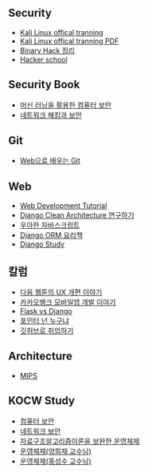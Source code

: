 ## Security
+ <a href="https://kali.training/"> Kali Linux offical tranning </a>
+ <a href="https://kali.training/downloads/Kali-Linux-Revealed-1st-edition.pdf"> Kali Linux offical tranning PDF </a>
+ <a href="http://devanix.tistory.com/178?category=338572f"> Binary Hack 정리 </a>
+ <a href="http://www.hackerschool.org/"> Hacker school </a>


## Security Book
+ <a href="http://www.yes24.com/24/goods/67506900"> 머신 러닝을 활용한 컴퓨터 보안 </a>
+ <a href="http://www.yes24.com/24/goods/35013605?scode=032&OzSrank=1"> 네트워크 해킹과 보안 </a>


## Git
+ <a href="https://learngitbranching.js.org/index.html?demo"> Web으로 배우는 Git </a>

## Web
+ <a href="https://poiemaweb.com/"> Web Development Tutorial </a>
+ <a href="https://medium.com/@erish/python-django-clean-architecture-%EC%97%B0%EA%B5%AC%ED%95%98%EA%B8%B0-591d7a555059"> Django Clean Architecture 연구하기 </a>
+ <a href="https://speakerdeck.com/nigayo/uahan-jabaseukeuribteu-gaebal?slide=19"> 우아한 자바스크립트 </a>
+ <a href="https://django-orm-cookbook-ko.readthedocs.io/en/latest/"> Django ORM 요리책 </a>
+ <a href="https://book.coalastudy.com/python-django/"> Django Study </a>


## 칼럼
+ <a href="https://brunch.co.kr/@kakao-it/279"> 다음 웹툰의 UX 개편 이야기 </a>
+ <a href="https://brunch.co.kr/@kakao-it/278"> 카카오뱅크 모바일앱 개발 이야기 </a>
+ <a href="https://www.youtube.com/watch?v=cX8n7pRA670"> Flask vs Django </a>
+ <a href="https://blog.naver.com/PostView.nhn?blogId=atelierjpro&logNo=221281440983&redirect=Dlog&widgetTypeCall=true"> 포인터 넌 누구냐 </a>
+ <a href="https://sujinlee.me/professional-github/"> 깃허브로 취업하기</a>


## Architecture
+ <a href="https://www.crocus.co.kr/category/Programing%20Etc./Assembly"> MIPS </a>


## KOCW Study
+ <a href="http://www.kocw.net/home/search/kemView.do?kemId=978322"> 컴퓨터 보안 </a>
+ <a href="http://www.kocw.net/home/search/kemView.do?kemId=333915"> 네트워크 보안 </a>
+ <a href="http://www.kocw.net/home/search/kemView.do?kemId=1127838&ar=relateCourse"> 자료구조알고리즘이론을 보완한 운영체제 </a>
+ <a href="http://www.kocw.net/home/search/kemView.do?kemId=978503"> 운영체제(양희재 교수님) </a>
+ <a href="http://snui.snu.ac.kr/ocw/index.php?mode=view&id=623#class_room-tab"> 운영체제(홍성수 교수님) </a>
